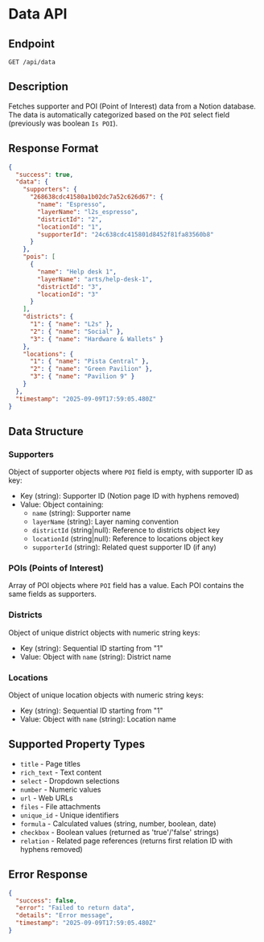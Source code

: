 # Data API

## Endpoint
`GET /api/data`

## Description
Fetches supporter and POI (Point of Interest) data from a Notion database. The data is automatically categorized based on the `POI` select field (previously was boolean `Is POI`).

## Response Format

```json
{
  "success": true,
  "data": {
    "supporters": {
      "268638cdc41580a1b02dc7a52c626d67": {
        "name": "Espresso",
        "layerName": "l2s_espresso",
        "districtId": "2",
        "locationId": "1",
        "supporterId": "24c638cdc415801d8452f81fa83560b8"
      }
    },
    "pois": [
      {
        "name": "Help desk 1",
        "layerName": "arts/help-desk-1",
        "districtId": "3",
        "locationId": "3"
      }
    ],
    "districts": {
      "1": { "name": "L2s" },
      "2": { "name": "Social" },
      "3": { "name": "Hardware & Wallets" }
    },
    "locations": {
      "1": { "name": "Pista Central" },
      "2": { "name": "Green Pavilion" },
      "3": { "name": "Pavilion 9" }
    }
  },
  "timestamp": "2025-09-09T17:59:05.480Z"
}
```

## Data Structure

### Supporters
Object of supporter objects where `POI` field is empty, with supporter ID as key:

- Key (string): Supporter ID (Notion page ID with hyphens removed)
- Value: Object containing:
  - `name` (string): Supporter name
  - `layerName` (string): Layer naming convention
  - `districtId` (string|null): Reference to districts object key
  - `locationId` (string|null): Reference to locations object key
  - `supporterId` (string): Related quest supporter ID (if any)

### POIs (Points of Interest)
Array of POI objects where `POI` field has a value. Each POI contains the same fields as supporters.

### Districts
Object of unique district objects with numeric string keys:

- Key (string): Sequential ID starting from "1"
- Value: Object with `name` (string): District name

### Locations

Object of unique location objects with numeric string keys:

- Key (string): Sequential ID starting from "1"
- Value: Object with `name` (string): Location name

## Supported Property Types
- `title` - Page titles
- `rich_text` - Text content
- `select` - Dropdown selections
- `number` - Numeric values
- `url` - Web URLs
- `files` - File attachments
- `unique_id` - Unique identifiers
- `formula` - Calculated values (string, number, boolean, date)
- `checkbox` - Boolean values (returned as 'true'/'false' strings)
- `relation` - Related page references (returns first relation ID with hyphens removed)

## Error Response
```json
{
  "success": false,
  "error": "Failed to return data",
  "details": "Error message",
  "timestamp": "2025-09-09T17:59:05.480Z"
}
```
